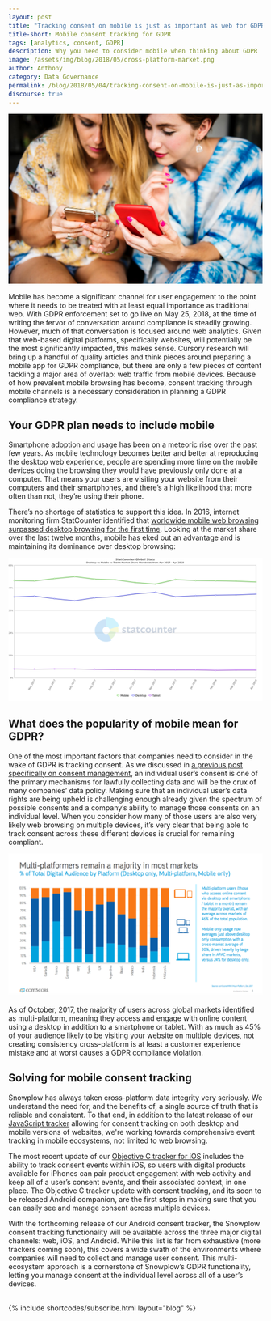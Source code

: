 ```yaml
---
layout: post
title: "Tracking consent on mobile is just as important as web for GDPR"
title-short: Mobile consent tracking for GDPR
tags: [analytics, consent, GDPR]
description: Why you need to consider mobile when thinking about GDPR
image: /assets/img/blog/2018/05/cross-platform-market.png
author: Anthony
category: Data Governance
permalink: /blog/2018/05/04/tracking-consent-on-mobile-is-just-as-important-as-web-for-gdpr/
discourse: true
---
```



![Mobile has become the dominant web browsing method][users]


Mobile has become a significant channel for user engagement to the point where it needs to be treated with at least equal importance as traditional web. With GDPR enforcement set to go live on May 25, 2018, at the time of writing the fervor of conversation around compliance is steadily growing. However, much of that conversation is focused around web analytics. Given that web-based digital platforms, specifically websites, will potentially be the most significantly impacted, this makes sense. Cursory research will bring up a handful of quality articles and think pieces around preparing a mobile app for GDPR compliance, but there are only a few pieces of content tackling a major area of overlap: web traffic from mobile devices. Because of how prevalent mobile browsing has become, consent tracking through mobile channels is a necessary consideration in planning a GDPR compliance strategy.

<h2 id="your gdpr plan needs mobile">Your GDPR plan needs to include mobile</h2>

Smartphone adoption and usage has been on a meteoric rise over the past few years. As mobile technology becomes better and better at reproducing the desktop web experience, people are spending more time on the mobile devices doing the browsing they would have previously only done at a computer. That means your users are visiting your website from their computers and their smartphones, and there’s a high likelihood that more often than not, they’re using their phone.

There’s no shortage of statistics to support this idea. In 2016, internet monitoring firm StatCounter identified that [worldwide mobile web browsing surpassed desktop browsing for the first time][statcounter]. Looking at the market share over the last twelve months, mobile has eked out an advantage and is maintaining its dominance over desktop browsing:

![Global market share of internet consumption by device][market-share]

<h2 id="popularity of mobile and gdpr">What does the popularity of mobile mean for GDPR?</h2>

One of the most important factors that companies need to consider in the wake of GDPR is tracking consent. As we discussed in [a previous post specifically on consent management][consent], an individual user’s consent is one of the primary mechanisms for lawfully collecting data and will be the crux of many companies’ data policy. Making sure that an individual user’s data rights are being upheld is challenging enough already given the spectrum of possible consents and a company’s ability to manage those consents on an individual level. When you consider how many of those users are also very likely web browsing on multiple devices, it’s very clear that being able to track consent across these different devices is crucial for remaining compliant.

![multi-device users are the majority][multi-platform]

As of October, 2017, the majority of users across global markets identified as multi-platform, meaning they access and engage with online content using a desktop in addition to a smartphone or tablet. With as much as 45% of your audience likely to be visiting your website on multiple devices, not creating consistency cross-platform is at least a customer experience mistake and at worst causes a GDPR compliance violation.

<h2 id="mobile consent tracking">Solving for mobile consent tracking</h2>

Snowplow has always taken cross-platform data integrity very seriously. We understand the need for, and the benefits of, a single source of truth that is reliable and consistent. To that end, in addition to the latest release of our [JavaScript tracker][js-tracker] allowing for consent tracking on both desktop and mobile versions of websites, we're working towards comprehensive event tracking in mobile ecosystems, not limited to web browsing.

The most recent update of our [Objective C tracker for iOS][ios] includes the ability to track consent events within iOS, so users with digital products available for iPhones can pair product engagement with web activity and keep all of a user’s consent events, and their associated context, in one place. The Objective C tracker update with consent tracking, and its soon to be released Android companion, are the first steps in making sure that you can easily see and manage consent across multiple devices.

With the forthcoming release of our Android consent tracker, the Snowplow consent tracking functionality will be available across the three major digital channels: web, iOS, and Android. While this list is far from exhaustive (more trackers coming soon), this covers a wide swath of the environments where companies will need to collect and manage user consent. This multi-ecosystem approach is a cornerstone of Snowplow’s GDPR functionality, letting you manage consent at the individual level across all of a user’s devices.

<br>
{% include shortcodes/subscribe.html layout="blog" %}





[users]: /assets/img/blog/2018/05/mobile-users.jpg

[statcounter]: http://gs.statcounter.com/press/mobile-and-tablet-internet-usage-exceeds-desktop-for-first-time-worldwide

[market-share]: /assets/img/blog/2018/05/cross-platform-market.png

[consent]: https://snowplowanalytics.com/blog/2018/03/09/how-to-manage-consent-for-gdpr-a-nuanced-approach/

[multi-platform]: /assets/img/blog/2018/05/multi-platform-users.png

[js-tracker]: https://snowplowanalytics.com/blog/2018/02/28/snowplow-javascript-tracker-2.9.0-released-with-consent-tracking/

[ios]: https://snowplowanalytics.com/blog/2018/04/06/snowplow-objective-c-tracker-0.8.0-released/
